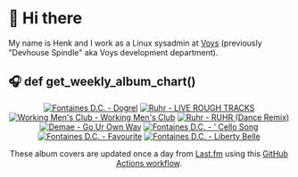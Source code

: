 # 👋 Hi there

My name is Henk and I work as a Linux sysadmin at <a href="https://www.voys.co/about/">Voys</a> (previously "Devhouse Spindle" aka Voys development department).

## 🎧 def get_weekly_album_chart()
<!-- lastfm -->
<p align="center"><a href="https://www.last.fm/music/Fontaines+D.C./Dogrel"><img src="https://lastfm.freetls.fastly.net/i/u/64s/a6e4705a174dcf7b423e82ed06038263.jpg" title="Fontaines D.C. - Dogrel"></a> <a href="https://www.last.fm/music/Ruhr/LIVE+ROUGH+TRACKS"><img src="https://lastfm.freetls.fastly.net/i/u/64s/1d10f6a3c75ce815a54a50f298053083.jpg" title="Ruhr - LIVE ROUGH TRACKS"></a> <a href="https://www.last.fm/music/Working+Men%27s+Club/Working+Men%27s+Club"><img src="https://lastfm.freetls.fastly.net/i/u/64s/1e9e387a420aff7a59c7f341b64606de.jpg" title="Working Men's Club - Working Men's Club"></a> <a href="https://www.last.fm/music/Ruhr/RUHR+(Dance+Remix)"><img src="https://lastfm.freetls.fastly.net/i/u/64s/5eca6765815ad8f612a25fb710f70bfa.jpg" title="Ruhr - RUHR (Dance Remix)"></a> <a href="https://www.last.fm/music/Demae/Go+Ur+Own+Way"><img src="https://lastfm.freetls.fastly.net/i/u/64s/d1b7eb02cbfbc1bdab6f09c8793f34d3.png" title="Demae - Go Ur Own Way"></a> <a href="https://www.last.fm/music/Fontaines+D.C./%27+Cello+Song"><img src="https://lastfm.freetls.fastly.net/i/u/64s/9fb03e5120c66dc5d6f7076315da6ac1.jpg" title="Fontaines D.C. - ' Cello Song"></a> <a href="https://www.last.fm/music/Fontaines+D.C./Favourite"><img src="https://lastfm.freetls.fastly.net/i/u/64s/b3062350c96042b29ae37e70271103f1.jpg" title="Fontaines D.C. - Favourite"></a> <a href="https://www.last.fm/music/Fontaines+D.C./Liberty+Belle"><img src="https://lastfm.freetls.fastly.net/i/u/64s/efa70b1867c27803e17736cd43d40c5c.jpg" title="Fontaines D.C. - Liberty Belle"></a> </p>

<p align="center">These album covers are updated once a day from <a href="https://www.last.fm/user/hbokh">Last.fm</a> using this <a href="https://github.com/marketplace/actions/lastfm-to-markdown">GitHub Actions workflow</a>.</p>
